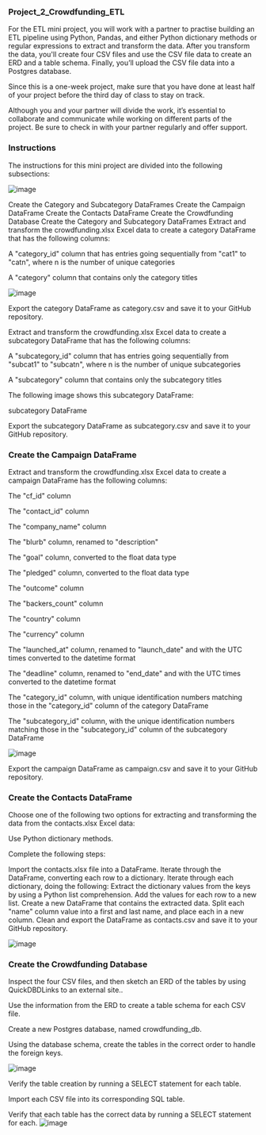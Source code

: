 ### Project_2_Crowdfunding_ETL

For the ETL mini project, you will work with a partner to practise building an ETL pipeline using Python, Pandas, and either Python dictionary methods or regular expressions to extract and transform the data. After you transform the data, you'll create four CSV files and use the CSV file data to create an ERD and a table schema. Finally, you’ll upload the CSV file data into a Postgres database.

Since this is a one-week project, make sure that you have done at least half of your project before the third day of class to stay on track.

Although you and your partner will divide the work, it’s essential to collaborate and communicate while working on different parts of the project. Be sure to check in with your partner regularly and offer support.

### Instructions
The instructions for this mini project are divided into the following subsections:

![image](https://github.com/Dusko2779/Boot_Camp_Crowdfunding_ETL/assets/134830906/484d5580-cc3e-4c30-b635-b121a6b70e64)


Create the Category and Subcategory DataFrames
Create the Campaign DataFrame
Create the Contacts DataFrame
Create the Crowdfunding Database
Create the Category and Subcategory DataFrames
Extract and transform the crowdfunding.xlsx Excel data to create a category DataFrame that has the following columns:

A "category_id" column that has entries going sequentially from "cat1" to "catn", where n is the number of unique categories

A "category" column that contains only the category titles


![image](https://github.com/Dusko2779/Boot_Camp_Crowdfunding_ETL/assets/134830906/c14d2342-6db4-4e3d-b661-0781a9ef1e3f)


Export the category DataFrame as category.csv and save it to your GitHub repository.

Extract and transform the crowdfunding.xlsx Excel data to create a subcategory DataFrame that has the following columns:

A "subcategory_id" column that has entries going sequentially from "subcat1" to "subcatn", where n is the number of unique subcategories

A "subcategory" column that contains only the subcategory titles

The following image shows this subcategory DataFrame:

subcategory DataFrame

Export the subcategory DataFrame as subcategory.csv and save it to your GitHub repository.

### Create the Campaign DataFrame
Extract and transform the crowdfunding.xlsx Excel data to create a campaign DataFrame has the following columns:

The "cf_id" column

The "contact_id" column

The "company_name" column

The "blurb" column, renamed to "description"

The "goal" column, converted to the float data type

The "pledged" column, converted to the float data type

The "outcome" column

The "backers_count" column

The "country" column

The "currency" column

The "launched_at" column, renamed to "launch_date" and with the UTC times converted to the datetime format

The "deadline" column, renamed to "end_date" and with the UTC times converted to the datetime format

The "category_id" column, with unique identification numbers matching those in the "category_id" column of the category DataFrame

The "subcategory_id" column, with the unique identification numbers matching those in the "subcategory_id" column of the subcategory DataFrame

![image](https://github.com/Dusko2779/Boot_Camp_Crowdfunding_ETL/assets/134830906/e3af4841-6332-4357-b531-89ae2313a1f8)


Export the campaign DataFrame as campaign.csv and save it to your GitHub repository.

### Create the Contacts DataFrame
Choose one of the following two options for extracting and transforming the data from the contacts.xlsx Excel data:

Use Python dictionary methods.

Complete the following steps:

Import the contacts.xlsx file into a DataFrame.
Iterate through the DataFrame, converting each row to a dictionary.
Iterate through each dictionary, doing the following:
Extract the dictionary values from the keys by using a Python list comprehension.
Add the values for each row to a new list.
Create a new DataFrame that contains the extracted data.
Split each "name" column value into a first and last name, and place each in a new column.
Clean and export the DataFrame as contacts.csv and save it to your GitHub repository.

![image](https://github.com/Dusko2779/Boot_Camp_Crowdfunding_ETL/assets/134830906/f76de456-1661-43a1-9571-ed61404fea9d)


### Create the Crowdfunding Database

Inspect the four CSV files, and then sketch an ERD of the tables by using QuickDBDLinks to an external site..

Use the information from the ERD to create a table schema for each CSV file.

Create a new Postgres database, named crowdfunding_db.

Using the database schema, create the tables in the correct order to handle the foreign keys.

![image](https://github.com/Dusko2779/Boot_Camp_Crowdfunding_ETL/assets/134830906/e051c49f-cf1f-4400-bafa-14e599a03500)


Verify the table creation by running a SELECT statement for each table.

Import each CSV file into its corresponding SQL table.

Verify that each table has the correct data by running a SELECT statement for each.
![image](https://github.com/Dusko2779/Boot_Camp_Crowdfunding_ETL/assets/134830906/73414bf5-ed2a-495c-997e-c28c6587bf80)


